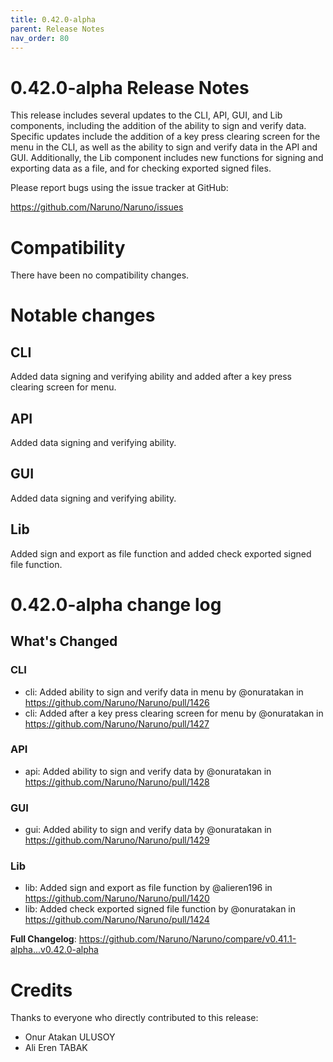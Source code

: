 ```yaml
---
title: 0.42.0-alpha
parent: Release Notes
nav_order: 80
---
```


# 0.42.0-alpha Release Notes

This release includes several updates to the CLI, API, GUI, and Lib components, including the addition of the ability to sign and verify data. Specific updates include the addition of a key press clearing screen for the menu in the CLI, as well as the ability to sign and verify data in the API and GUI. Additionally, the Lib component includes new functions for signing and exporting data as a file, and for checking exported signed files.

Please report bugs using the issue tracker at GitHub:

<https://github.com/Naruno/Naruno/issues>

# Compatibility

There have been no compatibility changes.

# Notable changes

## CLI
Added data signing and verifying ability and added after a key press clearing screen for menu.

## API
Added data signing and verifying ability.

## GUI
Added data signing and verifying ability.

## Lib
Added sign and export as file function and added check exported signed file function.


# 0.42.0-alpha change log

<!-- Release notes generated using configuration in .github/release.yml at master -->

## What's Changed
### CLI
* cli: Added ability to sign and verify data in menu by @onuratakan in https://github.com/Naruno/Naruno/pull/1426
* cli: Added after a key press clearing screen for menu by @onuratakan in https://github.com/Naruno/Naruno/pull/1427
### API
* api: Added ability to sign and verify data by @onuratakan in https://github.com/Naruno/Naruno/pull/1428
### GUI
* gui: Added ability to sign and verify data by @onuratakan in https://github.com/Naruno/Naruno/pull/1429
### Lib
* lib: Added sign and export as file function by @alieren196 in https://github.com/Naruno/Naruno/pull/1420
* lib: Added check exported signed file function by @onuratakan in https://github.com/Naruno/Naruno/pull/1424


**Full Changelog**: https://github.com/Naruno/Naruno/compare/v0.41.1-alpha...v0.42.0-alpha

# Credits

Thanks to everyone who directly contributed to this release:

- Onur Atakan ULUSOY
- Ali Eren TABAK
